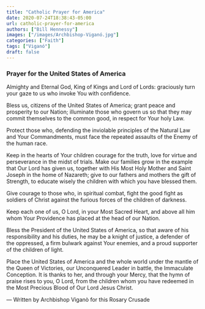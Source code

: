 ```yaml
---
title: "Catholic Prayer for America"
date: 2020-07-24T18:38:43-05:00
url: catholic-prayer-for-america
authors: ["Bill Hennessy"]
images: ["/images/Archbishop-Viganó.jpg"]
categories: ["Faith"]
tags: ["Viganó"]
draft: false
---
```


### Prayer for the United States of America

Almighty and Eternal God, King of Kings and Lord of Lords: graciously turn your gaze to us who invoke You with confidence.

Bless us, citizens of the United States of America; grant peace and prosperity to our Nation; illuminate those who govern us so that they may commit themselves to the common good, in respect for Your holy Law.

Protect those who, defending the inviolable principles of the Natural Law and Your Commandments, must face the repeated assaults of the Enemy of the human race.

Keep in the hearts of Your children courage for the truth, love for virtue and perseverance in the midst of trials.
Make our families grow in the example that Our Lord has given us, together with His Most Holy Mother and Saint Joseph in the home of Nazareth; give to our fathers and mothers the gift of Strength, to educate wisely the children with which you have blessed them.

Give courage to those who, in spiritual combat, fight the good fight as soldiers of Christ against the furious forces of the children of darkness.

Keep each one of us, O Lord, in your Most Sacred Heart, and above all him whom Your Providence has placed at the head of our Nation.

Bless the President of the United States of America, so that aware of his responsibility and his duties, he may be a knight of justice, a defender of the oppressed, a firm bulwark against Your enemies, and a proud supporter of the children of light.

Place the United States of America and the whole world under the mantle of the Queen of Victories, our Unconquered Leader in battle, the Immaculate Conception. It is thanks to her, and through your Mercy, that the hymn of praise rises to you, O Lord, from the children whom you have redeemed in the Most Precious Blood of Our Lord Jesus Christ.


— Written by Archbishop Viganò for this Rosary Crusade

